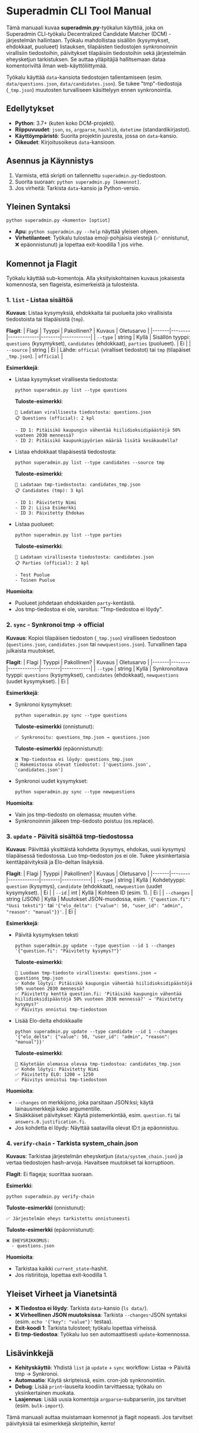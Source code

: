 # Superadmin CLI Tool Manual

Tämä manuaali kuvaa **superadmin.py**-työkalun käyttöä, joka on Superadmin CLI-työkalu Decentralized Candidate Matcher (DCM) -järjestelmän hallintaan. Työkalu mahdollistaa sisällön (kysymykset, ehdokkaat, puolueet) listauksen, tilapäisten tiedostojen synkronoinnin virallisiin tiedostoihin, päivitykset tilapäisiin tiedostoihin sekä järjestelmän eheysketjun tarkistuksen. Se auttaa ylläpitäjiä hallitsemaan dataa komentoriviltä ilman web-käyttöliittymää.

Työkalu käyttää `data`-kansiota tiedostojen tallentamiseen (esim. `data/questions.json`, `data/candidates.json`). Se tukee "tmp"-tiedostoja (`_tmp.json`) muutosten turvalliseen käsittelyyn ennen synkronointia.

## Edellytykset
- **Python**: 3.7+ (kuten koko DCM-projekti).
- **Riippuvuudet**: `json`, `os`, `argparse`, `hashlib`, `datetime` (standardikirjastot).
- **Käyttöympäristö**: Suorita projektin juuresta, jossa on `data`-kansio.
- **Oikeudet**: Kirjoitusoikeus `data`-kansioon.

## Asennus ja Käynnistys
1. Varmista, että skripti on tallennettu `superadmin.py`-tiedostoon.
2. Suorita suoraan: `python superadmin.py [komennot]`.
3. Jos virheitä: Tarkista `data`-kansio ja Python-versio.

## Yleinen Syntaksi
```
python superadmin.py <komento> [optiot]
```
- **Apu**: `python superadmin.py --help` näyttää yleisen ohjeen.
- **Virhetilanteet**: Työkalu tulostaa emoji-pohjaisia viestejä (✅ onnistunut, ❌ epäonnistunut) ja lopettaa exit-koodilla 1 jos virhe.

## Komennot ja Flagit
Työkalu käyttää sub-komentoja. Alla yksityiskohtainen kuvaus jokaisesta komennosta, sen flageista, esimerkeistä ja tulosteista.

### 1. `list` - Listaa sisältöä
**Kuvaus**: Listaa kysymyksiä, ehdokkaita tai puolueita joko virallisista tiedostoista tai tilapäisistä (`tmp`).

**Flagit**:
| Flagi | Tyyppi | Pakollinen? | Kuvaus | Oletusarvo |
|-------|--------|-------------|--------|------------|
| `--type` | string | Kyllä | Sisällön tyyppi: `questions` (kysymykset), `candidates` (ehdokkaat), `parties` (puolueet). | Ei |
| `--source` | string | Ei | Lähde: `official` (viralliset tiedostot) tai `tmp` (tilapäiset `_tmp.json`). | `official` |

**Esimerkkejä**:
- Listaa kysymykset virallisesta tiedostosta:
  ```
  python superadmin.py list --type questions
  ```
  **Tuloste-esimerkki**:
  ```
  📁 Ladataan virallisesta tiedostosta: questions.json
  📋 Questions (official): 2 kpl

  - ID 1: Pitäisikö kaupungin vähentää hiilidioksidipäästöjä 50% vuoteen 2030 mennessä?
  - ID 2: Pitäisikö kaupunkipyörien määrää lisätä kesäkaudella?
  ```

- Listaa ehdokkaat tilapäisestä tiedostosta:
  ```
  python superadmin.py list --type candidates --source tmp
  ```
  **Tuloste-esimerkki**:
  ```
  📁 Ladataan tmp-tiedostosta: candidates_tmp.json
  📋 Candidates (tmp): 3 kpl

  - ID 1: Päivitetty Nimi
  - ID 2: Liisa Esimerkki
  - ID 3: Päivitetty Ehdokas
  ```

- Listaa puolueet:
  ```
  python superadmin.py list --type parties
  ```
  **Tuloste-esimerkki**:
  ```
  📁 Ladataan virallisesta tiedostosta: candidates.json
  📋 Parties (official): 2 kpl

  - Test Puolue
  - Toinen Puolue
  ```

**Huomioita**:
- Puolueet johdetaan ehdokkaiden `party`-kentästä.
- Jos tmp-tiedostoa ei ole, varoitus: "Tmp-tiedostoa ei löydy".

### 2. `sync` - Synkronoi tmp → official
**Kuvaus**: Kopioi tilapäisen tiedoston (`_tmp.json`) viralliseen tiedostoon (`questions.json`, `candidates.json` tai `newquestions.json`). Turvallinen tapa julkaista muutokset.

**Flagit**:
| Flagi | Tyyppi | Pakollinen? | Kuvaus | Oletusarvo |
|-------|--------|-------------|--------|------------|
| `--type` | string | Kyllä | Synkronoitava tyyppi: `questions` (kysymykset), `candidates` (ehdokkaat), `newquestions` (uudet kysymykset). | Ei |

**Esimerkkejä**:
- Synkronoi kysymykset:
  ```
  python superadmin.py sync --type questions
  ```
  **Tuloste-esimerkki** (onnistunut):
  ```
  ✅ Synkronoitu: questions_tmp.json → questions.json
  ```
  **Tuloste-esimerkki** (epäonnistunut):
  ```
  ❌ Tmp-tiedostoa ei löydy: questions_tmp.json
  📁 Hakemistossa olevat tiedostot: ['questions.json', 'candidates.json']
  ```

- Synkronoi uudet kysymykset:
  ```
  python superadmin.py sync --type newquestions
  ```

**Huomioita**:
- Vain jos tmp-tiedosto on olemassa; muuten virhe.
- Synkronoinnin jälkeen tmp-tiedosto poistuu (os.replace).

### 3. `update` - Päivitä sisältöä tmp-tiedostossa
**Kuvaus**: Päivittää yksittäistä kohdetta (kysymys, ehdokas, uusi kysymys) tilapäisessä tiedostossa. Luo tmp-tiedoston jos ei ole. Tukee yksinkertaisia kenttäpäivityksiä ja Elo-deltan lisäyksiä.

**Flagit**:
| Flagi | Tyyppi | Pakollinen? | Kuvaus | Oletusarvo |
|-------|--------|-------------|--------|------------|
| `--type` | string | Kyllä | Kohdetyyppi: `question` (kysymys), `candidate` (ehdokkaat), `newquestion` (uudet kysymykset). | Ei |
| `--id` | int | Kyllä | Kohteen ID (esim. 1). | Ei |
| `--changes` | string (JSON) | Kyllä | Muutokset JSON-muodossa, esim. `'{"question.fi": "Uusi teksti"}'` tai `'{"elo_delta": {"value": 50, "user_id": "admin", "reason": "manual"}}'`. | Ei |

**Esimerkkejä**:
- Päivitä kysymyksen teksti
  ```
  python superadmin.py update --type question --id 1 --changes '{"question.fi": "Päivitetty kysymys?"}'
  ```
  **Tuloste-esimerkki**:
  ```
  📁 Luodaan tmp-tiedosto virallisesta: questions.json → questions_tmp.json
  ✅ Kohde löytyi: Pitäisikö kaupungin vähentää hiilidioksidipäästöjä 50% vuoteen 2030 mennessä?
  ✅ Päivitetty kenttä question.fi: 'Pitäisikö kaupungin vähentää hiilidioksidipäästöjä 50% vuoteen 2030 mennessä?' → 'Päivitetty kysymys?'
  ✅ Päivitys onnistui tmp-tiedostoon
  ```

- Lisää Elo-delta ehdokkaalle
  ```
  python superadmin.py update --type candidate --id 1 --changes '{"elo_delta": {"value": 50, "user_id": "admin", "reason": "manual"}}'
  ```
  **Tuloste-esimerkki**:
  ```
  📁 Käytetään olemassa olevaa tmp-tiedostoa: candidates_tmp.json
  ✅ Kohde löytyi: Päivitetty Nimi
  ✅ Päivitetty ELO: 1200 → 1250
  ✅ Päivitys onnistui tmp-tiedostoon
  ```

**Huomioita**:
- `--changes` on merkkijono, joka parsitaan JSON:ksi; käytä lainausmerkkejä koko argumentille.
- Sisäkkäiset päivitykset: Käytä pistemerkintää, esim. `question.fi` tai `answers.0.justification.fi`.
- Jos kohdetta ei löydy: Näyttää saatavilla olevat ID:t ja epäonnistuu.

### 4. `verify-chain` - Tarkista system_chain.json
**Kuvaus**: Tarkistaa järjestelmän eheysketjun (`data/system_chain.json`) ja vertaa tiedostojen hash-arvoja. Havaitsee muutokset tai korruptioon.

**Flagit**: Ei flageja; suorittaa suoraan.

**Esimerkki**:
```
python superadmin.py verify-chain
```
**Tuloste-esimerkki** (onnistunut):
```
✅ Järjestelmän eheys tarkistettu onnistuneesti
```
**Tuloste-esimerkki** (epäonnistunut):
```
❌ EHEYSRIKKOMUS:
  - questions.json
```

**Huomioita**:
- Tarkistaa kaikki `current_state`-hashit.
- Jos ristiriitoja, lopettaa exit-koodilla 1.

## Yleiset Virheet ja Vianetsintä
- **❌ Tiedostoa ei löydy**: Tarkista `data`-kansio (`ls data/`).
- **❌ Virheellinen JSON muutoksissa**: Tarkista `--changes`-JSON syntaksi (esim. `echo '{"key": "value"}'` testaa).
- **Exit-koodi 1**: Tarkista tulosteet; työkalu lopettaa virheissä.
- **Ei tmp-tiedostoa**: Työkalu luo sen automaattisesti `update`-komennossa.

## Lisävinkkejä
- **Kehityskäyttö**: Yhdistä `list` ja `update` + `sync` workflow: Listaa → Päivitä tmp → Synkronoi.
- **Automaatio**: Käytä skripteissä, esim. cron-job synkronointiin.
- **Debug**: Lisää `print`-lauseita koodiin tarvittaessa; työkalu on yksinkertainen muokata.
- **Laajennus**: Lisää uusia komentoja `argparse`-subparseriin, jos tarvitset (esim. `bulk-import`).

Tämä manuaali auttaa muistamaan komennot ja flagit nopeasti. Jos tarvitset päivityksiä tai esimerkkejä skripteihin, kerro!
